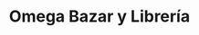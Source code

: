 ---
title: "Omega Bazar y Librería"
url: /san-isidro-de-el-general/omega-bazar-y-libreria/
shop: Allgemein
---